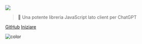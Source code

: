 <!-- _coverpage.md -->

<img class="logo" src="https://raw.githubusercontent.com/kudoai/chatgpt.js/main/media/images/chatgpt.js-logo-dark-mode-padded-7000x777.png">

> 🤖 Una potente libreria JavaScript lato client per ChatGPT

[GitHub](https://github.com/kudoai/chatgpt.js)
[Iniziare](#⚡-importazione-della-libreria)

<!-- background color -->

![color](black)

